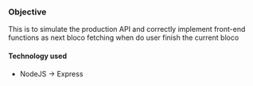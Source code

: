 ### Objective
This is to simulate the production API and correctly implement front-end functions as next bloco fetching when do user finish the current bloco 

#### Technology used
- NodeJS -> Express